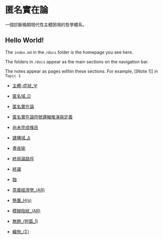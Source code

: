 # 匿名實在論

一個診斷晚期現代性主體困境的哲學體系。














## Hello World!

The `index.md` in the `/docs` folder is the homepage you see here.

The folders in `/docs` appear as the main sections on the navigation bar.

The notes appear as pages within these sections. For example, [[Note 1]] in `Topic 1`



- [主體-症狀_Ψ](/ar-omega/wiki/主體-症狀_Ψ)

- [匿名域_Ω](/ar-omega/wiki/匿名域_Ω)

- [匿名實在論](/ar-omega/wiki/匿名實在論)

- [匿名實在論符號邏輯推演與定義](/ar-omega/wiki/匿名實在論符號邏輯推演與定義)

- [尚未完成條目](/ar-omega/wiki/尚未完成條目)

- [建構域_Δ](/ar-omega/wiki/建構域_Δ)



- [晝夜喻](/ar-omega/wiki/晝夜喻)



- [終局論路徑](/ar-omega/wiki/終局論路徑)

- [終識](/ar-omega/wiki/終識)


- [蝕](/ar-omega/wiki/蝕)






- [意義經濟學_(AR)](/ar-omega/wiki/意義經濟學_(AR))

- [懸置_H(s)](/ar-omega/wiki/懸置_H(s))

- [模糊指紋_(AR)](/ar-omega/wiki/模糊指紋_(AR))

- [無題_(短篇_1)](/ar-omega/wiki/無題_(短篇_1))

- [織物_(Σ)](/ar-omega/wiki/織物_(Σ))

